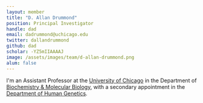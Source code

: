 ```yaml
---
layout: member
title: "D. Allan Drummond"
position: Principal Investigator
handle: dad
email: dadrummond@uchicago.edu
twitter: dallandrummond
github: dad
scholar: -YZ5mIIAAAAJ
image: /assets/images/team/d-allan-drummond.png
alum: false
---
```

I'm an Assistant Professor at the [University of Chicago] in the Department of [Biochemistry & Molecular Biology], with a secondary appointment in the [Department of Human Genetics].

[University of Chicago]: http://www.uchicago.edu
[Biochemistry & Molecular Biology]: http://bmb.uchospitals.edu
[Department of Human Genetics]: http://genes.uchicago.edu
